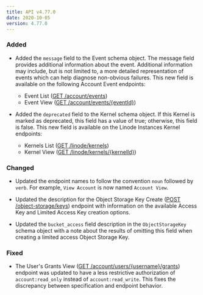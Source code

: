 ```yaml
---
title: API v4.77.0
date: 2020-10-05
version: 4.77.0
---
```


### Added

- Added the `message` field to the Event schema object. The message field provides additional information about the event. Additional information may include, but is not limited to, a more detailed representation of events which can help diagnose non-obvious failures. This new field is available on the following Account Event endpoints:

    - Event List ([GET /account/events](/docs/api/account/events-list/))
    - Event View ([GET /account/events/{eventId}](/docs/api/account/event-view/))

- Added the `deprecated` field to the Kernel schema object. If this Kernel is marked as deprecated, this field has a value of true; otherwise, this field is false. This new field is available on the Linode Instances Kernel endpoints:

    - Kernels List ([GET /linode/kernels](/docs/api/linode-instances/kernels-list/))
    - Kernel View ([GET /linode/kernels/{kernelId}](/docs/api/linode-instances/kernel-view/))

### Changed

- Updated the endpoint names to follow the convention `noun` followed by `verb`. For example, `View Account` is now named `Account View`.

- Updated the description for the Object Storage Key Create ([POST /object-storage/keys](/docs/api/object-storage/object-storage-key-create/)) endpoint with information on the available Access Key and Limited Access Key creation options.

- Updated the `bucket_access` field description in the `ObjectStorageKey` schema object with a note about the results of omitting this field when creating a limited access Object Storage Key.

### Fixed

- The User's Grants View ([GET /account/users/{username}/grants](/docs/api/account/users-grants-view/)) endpoint was updated to have a less restrictive authorization of `account:read_only` instead of `account:read_write`. This fixes the discrepancy between specification and endpoint behavior.
